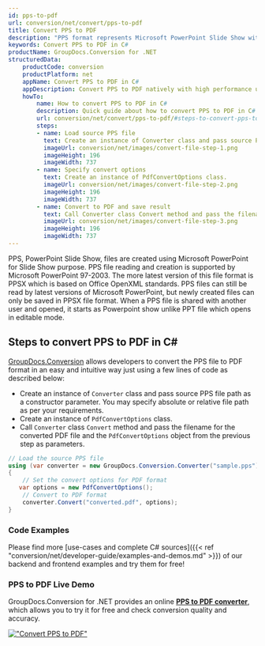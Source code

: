```yaml
---
id: pps-to-pdf
url: conversion/net/convert/pps-to-pdf
title: Convert PPS to PDF
description: "PPS format represents Microsoft PowerPoint Slide Show with .pps extension. Learn how to convert PPS to PDF file programmatically in C# language using GroupDocs.Conversion for .NET library."
keywords: Convert PPS to PDF in C#
productName: GroupDocs.Conversion for .NET
structuredData:
    productCode: conversion
    productPlatform: net
    appName: Convert PPS to PDF in C#
    appDescription: Convert PPS to PDF natively with high performance using C# language and server side GroupDocs.Conversion for .NET APIs, without the use of any software like Microsoft or Open Office.
    howTo:
        name: How to convert PPS to PDF in C# 
        description: Quick guide about how to convert PPS to PDF in C# with high performance and accuracy.
        url: conversion/net/convert/pps-to-pdf/#steps-to-convert-pps-to-pdf-in-c
        steps:
        - name: Load source PPS file 
          text: Create an instance of Converter class and pass source PPS file path as a constructor parameter. You may specify absolute or relative file path as per your requirements. 
          imageUrl: conversion/net/images/convert-file-step-1.png
          imageHeight: 196
          imageWidth: 737
        - name: Specify convert options 
          text: Create an instance of PdfConvertOptions class.
          imageUrl: conversion/net/images/convert-file-step-2.png
          imageHeight: 196
          imageWidth: 737
        - name: Convert to PDF and save result 
          text: Call Converter class Convert method and pass the filename for the converted HTML file and the PdfConvertOptions object from the previous step as parameters.
          imageUrl: conversion/net/images/convert-file-step-3.png
          imageHeight: 196
          imageWidth: 737
---
```


PPS, PowerPoint Slide Show, files are created using Microsoft PowerPoint for Slide Show purpose. PPS file reading and creation is supported by Microsoft PowerPoint 97-2003. The more latest version of this file format is PPSX which is based on Office OpenXML standards. PPS files can still be read by latest versions of Microsoft PowerPoint, but newly created files can only be saved in PPSX file format. When a PPS file is shared with another user and opened, it starts as Powerpoint show unlike PPT file which opens in editable mode. 

## Steps to convert PPS to PDF in C#

[GroupDocs.Conversion](https://products.groupdocs.com/conversion/net) allows developers to convert the PPS file to PDF format in an easy and intuitive way just using a few lines of code as described below:

* Create an instance of `Converter` class and pass source PPS file path as a constructor parameter. You may specify absolute or relative file path as per your requirements. 
* Create an instance of `PdfConvertOptions` class.
* Call `Converter` class `Convert` method and pass the filename for the converted PDF file and the `PdfConvertOptions` object from the previous step as parameters.

```csharp
// Load the source PPS file
using (var converter = new GroupDocs.Conversion.Converter("sample.pps"))
{
    // Set the convert options for PDF format
   var options = new PdfConvertOptions();
    // Convert to PDF format
    converter.Convert("converted.pdf", options);
}
```

### Code Examples

Please find more [use-cases and complete C# sources]({{< ref "conversion/net/developer-guide/examples-and-demos.md" >}}) of our backend and frontend examples and try them for free!

### PPS to PDF Live Demo

GroupDocs.Conversion for .NET provides an online [**PPS to PDF converter**](https://products.groupdocs.app/conversion/pps-to-pdf), which allows you to try it for free and check conversion quality and accuracy.

[!["Convert PPS to PDF"](conversion/net/images/convert-to-pdf/convert-pps-to-pdf.png)](https://products.groupdocs.app/conversion/pps-to-pdf)